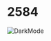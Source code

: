 # 2584

![DarkMode](https://user-images.githubusercontent.com/89208624/256322736-cf51ed7b-655f-482f-959a-8b8792a13122.png)
